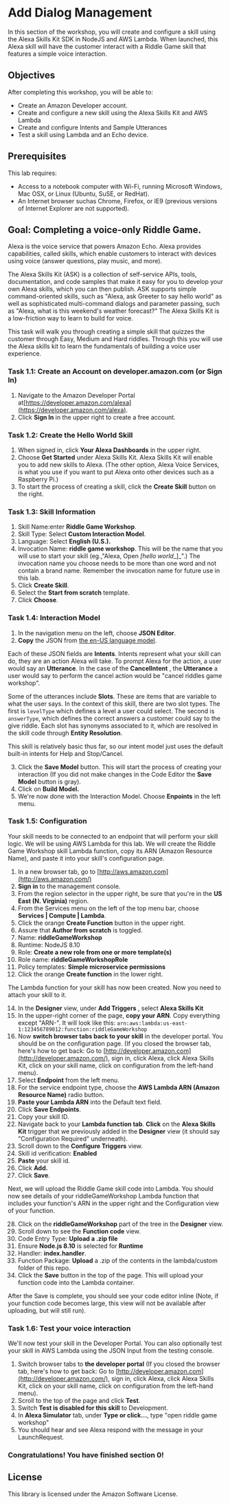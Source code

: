 # Add Dialog Management 

In this section of the workshop, you will create and configure a skill using the Alexa Skills Kit SDK in NodeJS and AWS Lambda. When launched, this Alexa skill will have the customer interact with a Riddle Game skill that features a simple voice interaction.

## Objectives

After completing this workshop, you will be able to:

- Create an Amazon Developer account.
- Create and configure a new skill using the Alexa Skills Kit and AWS Lambda
- Create and configure Intents and Sample Utterances
- Test a skill using Lambda and an Echo device.

## Prerequisites

This lab requires:

- Access to a notebook computer with Wi-Fi, running Microsoft Windows, Mac OSX, or Linux (Ubuntu, SuSE, or RedHat).
- An Internet browser suchas Chrome, Firefox, or IE9 (previous versions of Internet Explorer are not supported).

## Goal: Completing a voice-only Riddle Game.
Alexa is the voice service that powers Amazon Echo. Alexa provides capabilities, called skills, which enable customers to interact with devices using voice (answer questions, play music, and more).

The Alexa Skills Kit (ASK) is a collection of self-service APIs, tools, documentation, and code samples that make it easy for you to develop your own Alexa skills, which you can then publish. ASK supports simple command-oriented skills, such as &quot;Alexa, ask Greeter to say hello world&quot; as well as sophisticated multi-command dialogs and parameter passing, such as &quot;Alexa, what is this weekend&#39;s weather forecast?&quot; The Alexa Skills Kit is a low-friction way to learn to build for voice.

This task will walk you through creating a simple skill that quizzes the customer through Easy, Medium and Hard riddles. Through this you will use the Alexa skills kit to learn the fundamentals of building a voice user experience.

### Task 1.1: Create an Account on developer.amazon.com (or Sign In)

1. Navigate to the Amazon Developer Portal at[https://developer.amazon.com/alexa](https://developer.amazon.com/alexa).
2. Click **Sign In** in the upper right to create a free account.

### Task 1.2: Create the Hello World Skill

1. When signed in, click **Your Alexa Dashboards** in the upper right.
2. Choose **Get Started** under Alexa Skills Kit. Alexa Skills Kit will enable you to add new skills to Alexa. (The other option, Alexa Voice Services, is what you use if you want to put Alexa onto other devices such as a Raspberry Pi.)
3. To start the process of creating a skill, click the **Create Skill** button on the right.

### Task 1.3: Skill Information

1. Skill Name:enter **Riddle Game Workshop**.
2. Skill Type: Select **Custom Interaction Model**.
3. Language: Select **English (U.S.).**
4. Invocation Name: **riddle game workshop**. This will be the name that you will use to start your skill (eg.,&quot;Alexa, Open _[hello world__]_&quot;.) The invocation name you choose needs to be more than one word and not contain a brand name. Remember the invocation name for future use in this lab.
5. Click **Create Skill**.
6. Select the **Start from scratch** template.
7. Click **Choose**.

### Task 1.4: Interaction Model

1. In the navigation menu on the left, choose **JSON Editor**.
2. **Copy** the JSON from [the en-US language model](https://github.com/CamiWilliams/LevelUpRiddles-Workshop/blob/master/Step%200%20-%20Initialize%20Riddle%20Game/models/en-US.json).

Each of these JSON fields are **Intents**. Intents represent what your skill can do, they are an action Alexa will take. To prompt Alexa for the action, a user would say an **Utterance**. In the case of the **CancelIntent** , the **Utterance** a user would say to perform the cancel action would be &quot;cancel riddles game workshop&quot;.

Some of the utterances include **Slots**. These are items that are variable to what the user says. In the context of this skill, there are two slot types. The first is `levelType` which defines a level a user could select. The second is `answerType`, which defines the  correct answers a customer could say to the give riddle. Each slot has synonyms associated to it, which are resolved in the skill code through **Entity Resolution**.

This skill is relatively basic thus far, so our intent model just uses the default built-in intents for Help and Stop/Cancel.

3. Click the **Save Model** button. This will start the process of creating your interaction (If you did not make changes in the Code Editor the **Save Model** button is gray).
4. Click on **Build Model.**
8. We&#39;re now done with the Interaction Model. Choose **Enpoints** in the left menu.

### Task 1.5: Configuration

Your skill needs to be connected to an endpoint that will perform your skill logic. We will be using AWS Lambda for this lab. We will create the Riddle Game Workshop skill Lambda function, copy its ARN (Amazon Resource Name), and paste it into your skill&#39;s configuration page.

1. In a new browser tab, go to [http://aws.amazon.com](http://aws.amazon.com/)
2. **Sign in** to the management console.
3. From the region selector in the upper right, be sure that you&#39;re in the **US East (N. Virginia)** region.
4. From the Services menu on the left of the top menu bar, choose **Services | Compute | Lambda**.
5. Click the orange **Create Function** button in the upper right.
6. Assure that **Author from scratch** is toggled.
7. Name: **riddleGameWorkshop**
8. Runtime: NodeJS 8.10
9. Role: **Create a new role from one or more template(s)**
10. Role name: **riddleGameWorkshopRole**
11. Policy templates: **Simple microservice permissions**
12. Click the orange **Create function** in the lower right.

The Lambda function for your skill has now been created. Now you need to attach your skill to it.

14. In the **Designer** view, under **Add Triggers** , select **Alexa Skills Kit**
15. In the upper-right corner of the page, **copy your ARN**. Copy everything except &quot;ARN-&quot;. It will look like this:
`arn:aws:lambda:us-east-1:123456789012:function:riddleGameWorkshop`
16. Now **switch browser tabs back to your skill** in the developer portal. You should be on the configuration page. (If you closed the browser tab, here&#39;s how to get back: Go to  [http://developer.amazon.com](http://developer.amazon.com/), sign in, click Alexa, click Alexa Skills Kit, click on your skill name, click on configuration from the left-hand menu).
17. Select **Endpoint** from the left menu.
18. For the service endpoint type, choose the **AWS Lambda ARN (Amazon Resource Name)** radio button.
19. **Paste your Lambda ARN** into the Default text field.
20. Click **Save Endpoints**.
21. Copy your skill ID.
22. Navigate back to your **Lambda function tab**. **Click** on the **Alexa Skills Kit** trigger that we previously added in the **Designer** view (it should say &quot;Configuration Required&quot; underneath).
23. Scroll down to the **Configure Triggers** view.
24. Skill id verification: **Enabled**
25. **Paste** your skill id.
26. Click **Add.**
27. Click **Save**.

Next, we will upload the Riddle Game skill code into Lambda. You should now see details of your riddleGameWorkshop Lambda function that includes your function&#39;s ARN in the upper right and the Configuration view of your function.

28. Click on the **riddleGameWorkshop** part of the tree in the **Designer** view.
29. Scroll down to see the **Function code** view.
30. Code Entry Type: **Upload a .zip file**
31. Ensure **Node.js 8.10** is selected for **Runtime**
32. Handler: **index.handler**.
33. Function Package: **Upload** a .zip of the contents in the lambda/custom folder of this repo.
34. Click the **Save** button in the top of the page. This will upload your function code into the Lambda container.

After the Save is complete, you should see your code editor inline (Note, if your function code becomes large, this view will not be available after uploading, but will still run). 

### Task 1.6: Test your voice interaction

We&#39;ll now test your skill in the Developer Portal. You can also optionally test your skill in AWS Lambda using the JSON Input from the testing console.

1. Switch browser tabs to **the developer portal** (If you closed the browser tab, here&#39;s how to get back: Go to  [http://developer.amazon.com](http://developer.amazon.com/), sign in, click Alexa, click Alexa Skills Kit, click on your skill name, click on configuration from the left-hand menu).
2. Scroll to the top of the page and click **Test**.
3. Switch **Test is disabled for this skill** to Development.
4. In **Alexa Simulator** tab, under **Type or click…**, type &quot;open riddle game workshop&quot;
5. You should hear and see Alexa respond with the message in your LaunchRequest.




### Congratulations! You have finished section 0!


## License

This library is licensed under the Amazon Software License.
